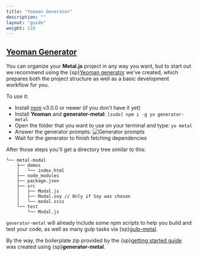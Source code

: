 ```yaml
---
title: "Yeoman Generator"
description: ""
layout: "guide"
weight: 210
---
```


<article id="yeoman_generator">

## [Yeoman Generator](#yeoman_generator)

You can organize your **Metal.js** project in any way you want, but to start
out we recommend using the
{sp}[Yeoman generator](http://npmjs.com/package/generator-metal) we've created,
which prepares both the project structure as well as a basic development
workflow for you.

To use it:

- Install [npm](https://nodejs.org) v3.0.0 or newer (if you don't have it yet)
- Install **Yeoman** and **generator-metal**: `[sudo] npm i -g yo generator-metal`
- Open the folder that you want to use on your terminal and type: `yo metal`
- Answer the generator prompts: ![Generator prompts](../../images/docs/prompts.png)
- Wait for the generator to finish fetching dependencies

After those steps you'll get a directory tree similar to this:

```
└── metal-modal
    ├── demos
    │   └── index.html
    ├── node_modules
    ├── package.json
    ├── src
    │   ├── Modal.js
    │   ├── Modal.soy // Only if Soy was chosen
    │   └── modal.scss
    └── test
        └── Modal.js
```

`generator-metal` will already include some npm scripts to help you build and
test your code, as well as many gulp tasks via
{sp}[gulp-metal](/docs/guides/building.html#gulp_metal).

By the way, the boilerplate zip provided by the
{sp}[getting started guide](/docs/getting-started/#boilerplate) was created using
{sp}**generator-metal**.

</article>